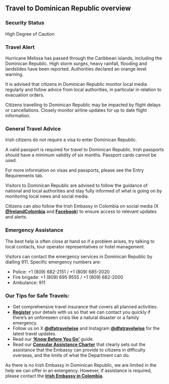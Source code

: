## Travel to Dominican Republic overview

### **Security Status**

High Degree of Caution

### **Travel Alert**

Hurricane Melissa has passed through the Caribbean islands, including the Dominican Republic. High storm surges, heavy rainfall, flooding and landslides have been reported. Authorities declared an orange level warning.

It is advised that citizens in Dominican Republic monitor local media regularly and follow advice from local authorities, in particular in relation to evacuation orders.

Citizens travelling to Dominican Republic may be impacted by flight delays or cancellations. Closely monitor airline updates for up to date flight information.

### **General Travel Advice**

Irish citizens do not require a visa to enter Dominican Republic.

A valid passport is required for travel to Dominican Republic. Irish passports should have a minimum validity of six months. Passport cards cannot be used.

For more information on visas and passports, please see the Entry Requirements tab.

Visitors to Dominican Republic are advised to follow the guidance of national and local authorities and stay fully informed of what is going on by monitoring local news and social media.

Citizens can also follow the Irish Embassy in Colombia on social media (X [**@IrelandColombia**](https://twitter.com/embcol_ireland?lang=en) and [**Facebook**](https://www.facebook.com/IrelandColombia/)) to ensure access to relevant updates and alerts.

### **Emergency Assistance**

The best help is often close at hand so if a problem arises, try talking to local contacts, tour operator representatives or hotel management.

Visitors can contact the emergency services in Dominican Republic by dialling 911. Specific emergency numbers are:

* Police: +1 (809) 682-2151 / +1 (809) 685-2020
* Fire brigade: +1 (809) 695 9555 / +1 (809) 682-2000
* Ambulance: 911

### **Our Tips for Safe Travels:**

* Get comprehensive travel insurance that covers all planned activities.
* [**Register**](/en/dfa/overseas-travel/citizens-registration/) your details with us so that we can contact you quickly if there’s an unforeseen crisis like a natural disaster or a family emergency.
* Follow us on X [**@dfatravelwise**](https://www.twitter.com/DFATravelWise) and Instagram [**@dfatravelwise**](https://www.instagram.com/dfatravelwise/) for the latest travel updates.
* Read our [**‘Know Before You Go’**](/en/dfa/overseas-travel/know-before-you-go-/) guide.
* Read our [**Consular Assistance Charter**](https://www.ireland.ie/en/dfa/overseas-travel/assistance-abroad/consular-assistance-charter/) that clearly sets out the assistance that the Embassy can provide to citizens in difficulty overseas, and the limits of what the Department can do.

As there is no Irish Embassy in Dominican Republic, we are limited in the help we can offer in an emergency. However, if assistance is required, please contact the [**Irish Embassy in Colombia**](/en/colombia/bogota/)**.**
